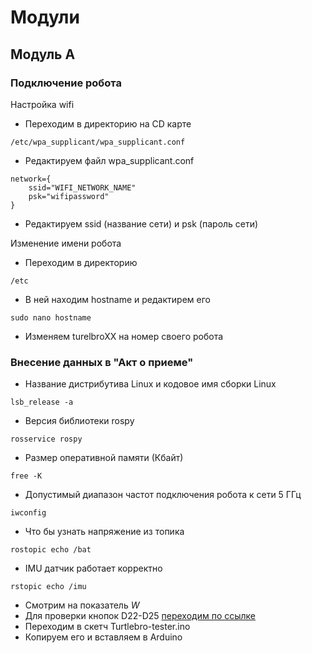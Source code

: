 # Модули
## Модуль А
### Подключение робота
Настройка wifi 
- Переходим в директорию на CD карте
```
/etc/wpa_supplicant/wpa_supplicant.conf
```
- Редактируем файл wpa_supplicant.conf
```
network={
    ssid="WIFI_NETWORK_NAME"
    psk="wifipassword"
}
```
- Редактируем ssid (название сети) и psk (пароль сети)

Изменение имени робота
- Переходим в директорию
```
/etc
```
- В ней находим hostname и редактирем его
```
sudo nano hostname
```
- Изменяем turelbroXX на номер своего робота
### Внесение данных в "Акт о приеме"
- Название дистрибутива Linux и кодовое имя сборки Linux
```
lsb_release -a
```
- Версия библиотеки rospy
```
rosservice rospy
```
- Размер оперативной памяти (Кбайт)
```
free -K
```
- Допустимый диапазон частот подключения робота к сети 5 ГГц
```
iwconfig
```
- Что бы узнать напряжение из топика
```
rostopic echo /bat
```
- IMU датчик работает корректно
```
rstopic echo /imu
```
- Смотрим на показатель *W*
- Для проверки кнопок D22-D25
[переходим по ссылке](https://github.com/voltbro/ws-sro/tree/main/Turtlebro-tester)
- Переходим в скетч Turtlebro-tester.ino
- Копируем его и вставляем в Arduino
